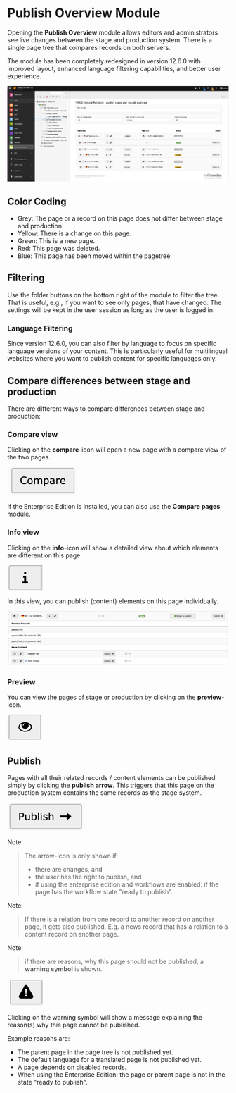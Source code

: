 # Publish Overview Module

Opening the **Publish Overview** module allows editors and administrators see live changes between the stage and
production system.
There is a single page tree that compares records on both servers.

The module has been completely redesigned in version 12.6.0 with improved layout, enhanced language filtering capabilities, and better user experience.

![Module Overview details](../../_img/module_publish_overview.png)

## Color Coding

* Grey: The page or a record on this page does not differ between stage and production
* Yellow: There is a change on this page.
* Green: This is a new page.
* Red: This page was deleted.
* Blue: This page has been moved within the pagetree.

## Filtering

Use the folder buttons on the bottom right of the module to filter the tree.
That is useful, e.g., if you want to see only pages, that have changed.
The settings will be kept in the user session as long as the user is logged in.

### Language Filtering

Since version 12.6.0, you can also filter by language to focus on specific language versions of your content. This is particularly useful for multilingual websites where you want to publish content for specific languages only.

## Compare differences between stage and production

There are different ways to compare differences between stage and production:

### Compare view

Clicking on the **compare**-icon will open a new page with a compare view of the two pages.

![Compare](../../_img/icon_compare.png)

If the Enterprise Edition is installed, you can also use the  **Compare pages** module.

### Info view

Clicking on the **info**-icon will show a detailed view about which elements are different on this page.

![Info](../../_img/icon_info.png)

In this view, you can publish (content) elements on this page individually.

![Single_Record_Publishing](../../_img/single_record_publishing.png)

### Preview

You can view the pages of stage or production by clicking on the **preview**-icon.

![Info](../../_img/icon_view.png)


## Publish

Pages with all their related records / content elements can be published simply by clicking the **publish arrow**.
This triggers that this page on the production system contains the same records as the stage system.

![Arrow](../../_img/icon_publish.png)

Note:

> The arrow-icon is only shown if
>
> * there are changes, and
> * the user has the right to publish, and
> * if using the enterprise edition and workflows are enabled: if the page has the workflow state "ready to publish".

Note:

> If there is a relation from one record to another record on another page, it gets also published. E.g. a news record
> that has a relation to a content record on another page.

Note:
> if there are reasons, why this page should not be published, a **warning symbol** is shown.

![Warning](../../_img/icon_warning.png)

Clicking on the warning symbol will show a message explaining the reason(s) why this page cannot be published.

Example reasons are:
* The parent page in the page tree is not published yet.
* The default language for a translated page is not published yet.
* A page depends on disabled records.
* When using the Enterprise Edition: the page or parent page is not in the state "ready to publish".
